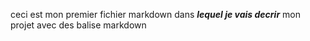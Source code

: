 ceci est mon premier fichier markdown dans ___lequel je vais decrir___ mon projet avec des balise markdown
